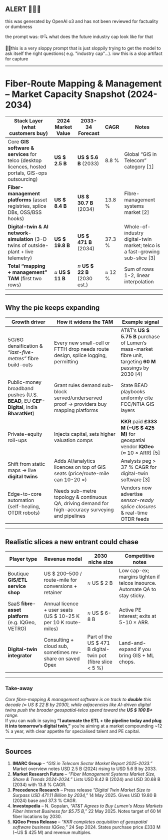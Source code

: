 ## ALERT 🚨🚨🚨
this was generated by OpenAI o3 and has not been reviewed for factuality or dumbness

the prompt was: 🌐🔍 what does the future industry cap look like for that 

☝🏼this is a very sloppy prompt that is just sloppily trying to get the model to ask itself the right questions( e.g. "industry cap"...). iow this is a slop artifact for capture



---

# Fiber-Route Mapping & Management – Market Capacity Snapshot (2024-2034)

| **Stack Layer (what customers buy)** | **2024 Market Value** | **2033-34 Forecast** | **CAGR** | Notes |
|--------------------------------------|-----------------------|----------------------|-----------|-------|
| Core **GIS software & services** for telco (desktop licences, hosted portals, GIS-ops outsourcing) | **US $ 2.5 B** | **US $ 5.6 B** (2033) | 8.8 % | Global “GIS in Telecom” category [1] |
| **Fiber-management platforms** (asset registries, splice DBs, OSS/BSS hooks) | **US $ 8.4 B** | **US $ 30.7 B** (2034) | 13.8 % | Fibre-management systems market [2] |
| **Digital-twin & AI network-simulation** (3-D twins of outside-plant + live telemetry) | **US $ 19.8 B** | **US $ 471 B** (2034) | 37.3 % | Whole-of-industry digital-twin market; telco is a fast-growing sub-slice [3] |
| **Total “mapping + management” TAM** (first two rows) | **≈ US $ 11 B** | **≈ US $ 22 B** (2030 est.) | ≈ 12 % | Sum of rows 1-2, linear interpolation |

---

## Why the pie keeps expanding

| **Growth driver** | **How it widens the TAM** | **Example signal** |
|-------------------|---------------------------|--------------------|
| 5G/6G densification & *“last-five-metres”* fibre build-outs | Every new small-cell or FTTH drop needs route design, splice logging, permitting | AT&T’s **US $ 5.75 B** purchase of Lumen’s mass-market fibre unit, targeting **60 M** passings by 2030 [4] |
| Public-money broadband pushes (U.S. **BEAD**, EU **CEF-Digital**, India **BharatNet**) | Grant rules demand sub-block served/underserved proof → providers buy mapping platforms | State BEAD playbooks uniformly cite FCC/NTIA GIS layers |
| Private-equity roll-ups | Injects capital, sets higher valuation comps | **KKR** paid **£333 M (~US $ 425 M)** for geospatial vendor **IQGeo** (≈ 10 × ARR) [5] |
| Shift from static maps → live **digital twins** | Adds AI/analytics licences on top of GIS seats (price/route-mile can 10-20 ×) | Analysts peg > 37 % CAGR for digital-twin software [3] |
| Edge-to-core automation (self-healing, OTDR robots) | Needs sub-metre topology & continuous QA, driving demand for high-accuracy surveying and pipelines | Vendors now advertise *sensor-ready splice closures* & real-time OTDR feeds |

---

## Realistic slices a new entrant could chase

| **Player type** | **Revenue model** | **2030 niche size** | **Competitive notes** |
|-----------------|-------------------|---------------------|-----------------------|
| Boutique **GIS/ETL service shop** | US $ 200–500 / route-mile for conversions + retainer | ≈ US $ 2 B | Low cap-ex; margins tighten if telcos insource. Automate QA to stay sticky. |
| SaaS **fibre-asset platform** (e.g. IQGeo, VETRO) | Annual licence + user seats (US $ 10-25 K per 10 K route-miles) | ≈ US $ 6-8 B | Active PE interest; exits at 5-10 × ARR. |
| **Digital-twin integrator** | Consulting + cloud sub, sometimes rev-share on saved Opex | Part of the US $ 471 B digital-twin pot (fibre slice < 5 %) | Land-and-expand if you bring GIS + ML chops. |

---

### Take-away

*Core fibre-mapping & management software is on track to **double** this decade (≈ US $ 22 B by 2030), while adjacencies like AI-driven digital twins push the broader geospatial-telco spend toward the **US $ 100 B+** range.*  
If you can walk in saying **“I automate the ETL + tile pipeline today and plug it into tomorrow’s digital twin,”** you’re aiming at a market compounding ~12 % a year, with clear appetite for specialised talent and PE capital.

---

## Sources

1. **IMARC Group** – *“GIS in Telecom Sector Market Report 2025-2033.”* Market overview notes USD 2.5 B (2024) rising to USD 5.6 B by 2033.  
2. **Market Research Future** – *“Fiber Management Systems Market Size, Share & Trends 2024-2034.”* Lists USD 8.42 B (2024) and USD 30.68 B (2034) with 13.8 % CAGR.  
3. **Precedence Research** – Press release *“Digital Twin Market Size to Surpass USD 471.11 Billion by 2034,”* 14 May 2025. Gives USD 19.80 B (2024) base and 37.3 % CAGR.  
4. **Investopedia** – N. Gopalan, *“AT&T Agrees to Buy Lumen's Mass Markets Fiber Internet Business for $5.75 B,”* 22 May 2025. Notes target of 60 M fiber locations by 2030.  
5. **IQGeo Press Release** – *“KKR completes acquisition of geospatial software business IQGeo,”* 24 Sep 2024. States purchase price £333 M (~US $ 425 M) and revenue multiples.